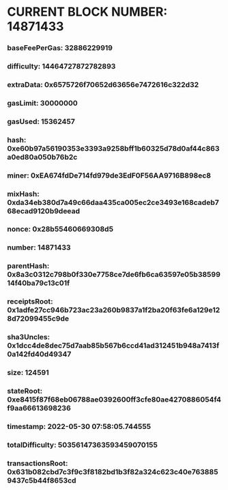 # CURRENT BLOCK NUMBER: 14871433

### baseFeePerGas: 32886229919
### difficulty: 14464727872782893
### extraData: 0x6575726f70652d63656e7472616c322d32
### gasLimit: 30000000
### gasUsed: 15362457
### hash: 0xe60b97a56190353e3393a9258bff1b60325d78d0af44c863a0ed80a050b76b2c
### miner: 0xEA674fdDe714fd979de3EdF0F56AA9716B898ec8
### mixHash: 0xda34eb380d7a49c66daa435ca005ec2ce3493e168cadeb768ecad9120b9deead
### nonce: 0x28b55460669308d5
### number: 14871433
### parentHash: 0x8a3c0312c798b0f330e7758ce7de6fb6ca63597e05b3859914f40ba79c13c01f
### receiptsRoot: 0x1adfe27cc946b723ac23a260b9837a1f2ba20f63fe6a129e128d72099455c9de
### sha3Uncles: 0x1dcc4de8dec75d7aab85b567b6ccd41ad312451b948a7413f0a142fd40d49347
### size: 124591
### stateRoot: 0xe8415f87f68eb06788ae0392600ff3cfe80ae4270886054f4f9aa66613698236
### timestamp: 2022-05-30 07:58:05.744555
### totalDifficulty: 50356147363593459070155
### transactionsRoot: 0x631b082cbd7c3f9c3f8182bd1b3f82a324c623c40e7638859437c5b44f8653cd

